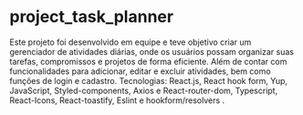 # project_task_planner

Este projeto foi desenvolvido em equipe e teve objetivo criar um gerenciador de atividades diárias, onde os usuários possam organizar suas tarefas, compromissos e projetos de forma eficiente. Além de contar com funcionalidades para adicionar, editar e excluir atividades, bem como funções de login e cadastro. 
Tecnologias: React.js, React hook form, Yup, JavaScript, Styled-components, Axios e React-router-dom, Typescript, React-Icons, React-toastify, Eslint e hookform/resolvers .
